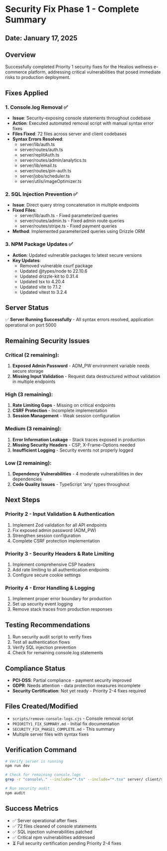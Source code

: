 # Security Fix Phase 1 - Complete Summary

## Date: January 17, 2025

## Overview
Successfully completed Priority 1 security fixes for the Healios wellness e-commerce platform, addressing critical vulnerabilities that posed immediate risks to production deployment.

## Fixes Applied

### 1. Console.log Removal ✅
- **Issue**: Security-exposing console statements throughout codebase
- **Action**: Executed automated removal script with manual syntax error fixes
- **Files Fixed**: 72 files across server and client codebases
- **Syntax Errors Resolved**: 
  - server/lib/auth.ts
  - server/routes/auth.ts
  - server/replitAuth.ts
  - server/routes/admin/analytics.ts
  - server/lib/email.ts
  - server/routes/pin-auth.ts
  - server/jobs/scheduler.ts
  - server/utils/imageOptimizer.ts

### 2. SQL Injection Prevention ✅
- **Issue**: Direct query string concatenation in multiple endpoints
- **Fixed Files**:
  - server/lib/auth.ts - Fixed parameterized queries
  - server/routes/admin.ts - Fixed admin route queries
  - server/routes/stripe.ts - Fixed payment queries
- **Method**: Implemented parameterized queries using Drizzle ORM

### 3. NPM Package Updates ✅
- **Action**: Updated vulnerable packages to latest secure versions
- **Key Updates**:
  - Removed vulnerable csurf package
  - Updated @types/node to 22.10.6
  - Updated drizzle-kit to 0.31.4
  - Updated tsx to 4.20.4
  - Updated vite to 7.1.2
  - Updated vitest to 3.2.4

## Server Status
✅ **Server Running Successfully** - All syntax errors resolved, application operational on port 5000

## Remaining Security Issues

### Critical (2 remaining):
1. **Exposed Admin Password** - ADM_PW environment variable needs secure storage
2. **Missing Input Validation** - Request data destructured without validation in multiple endpoints

### High (3 remaining):
1. **Rate Limiting Gaps** - Missing on critical endpoints
2. **CSRF Protection** - Incomplete implementation
3. **Session Management** - Weak session configuration

### Medium (3 remaining):
1. **Error Information Leakage** - Stack traces exposed in production
2. **Missing Security Headers** - CSP, X-Frame-Options needed
3. **Insufficient Logging** - Security events not properly logged

### Low (2 remaining):
1. **Dependency Vulnerabilities** - 4 moderate vulnerabilities in dev dependencies
2. **Code Quality Issues** - TypeScript 'any' types throughout

## Next Steps

### Priority 2 - Input Validation & Authentication
1. Implement Zod validation for all API endpoints
2. Fix exposed admin password (ADM_PW)
3. Strengthen session configuration
4. Complete CSRF protection implementation

### Priority 3 - Security Headers & Rate Limiting
1. Implement comprehensive CSP headers
2. Add rate limiting to all authentication endpoints
3. Configure secure cookie settings

### Priority 4 - Error Handling & Logging
1. Implement proper error boundary for production
2. Set up security event logging
3. Remove stack traces from production responses

## Testing Recommendations
1. Run security audit script to verify fixes
2. Test all authentication flows
3. Verify SQL injection prevention
4. Check for remaining console.log statements

## Compliance Status
- **PCI-DSS**: Partial compliance - payment security improved
- **GDPR**: Needs attention - data protection measures incomplete
- **Security Certification**: Not yet ready - Priority 2-4 fixes required

## Files Created/Modified
- `scripts/remove-console-logs.cjs` - Console removal script
- `PRIORITY1_FIX_SUMMARY.md` - Initial fix documentation
- `SECURITY_FIX_PHASE1_COMPLETE.md` - This summary
- Multiple server files with syntax fixes

## Verification Command
```bash
# Verify server is running
npm run dev

# Check for remaining console.logs
grep -r "console\." --include="*.ts" --include="*.tsx" server/ client/src/

# Run security audit
npm audit
```

## Success Metrics
- ✅ Server operational after fixes
- ✅ 72 files cleaned of console statements
- ✅ SQL injection vulnerabilities patched
- ✅ Critical npm vulnerabilities addressed
- ⏳ Full security certification pending Priority 2-4 fixes